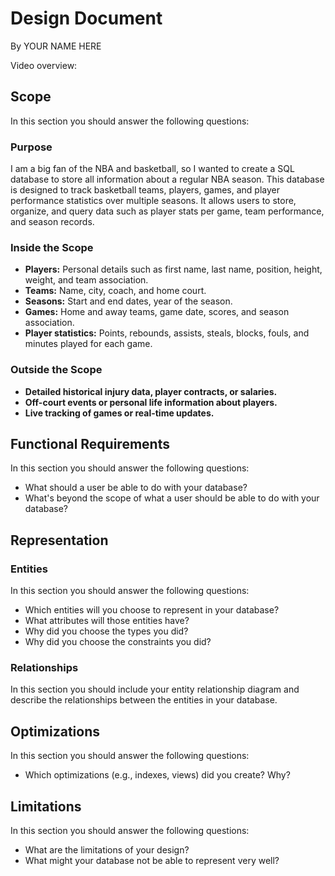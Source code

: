 # Design Document

By YOUR NAME HERE

Video overview: <URL HERE>

## Scope

In this section you should answer the following questions:

### Purpose

I am a big fan of the NBA and basketball, so I wanted to create a SQL database to store all information about a regular NBA season. This database is designed to track basketball teams, players, games, and player performance statistics over multiple seasons. It allows users to store, organize, and query data such as player stats per game, team performance, and season records.

### Inside the Scope

- **Players:** Personal details such as first name, last name, position, height, weight, and team association.
- **Teams:** Name, city, coach, and home court.
- **Seasons:** Start and end dates, year of the season.
- **Games:** Home and away teams, game date, scores, and season association.
- **Player statistics:** Points, rebounds, assists, steals, blocks, fouls, and minutes played for each game.

### Outside the Scope

- **Detailed historical injury data, player contracts, or salaries.**
- **Off-court events or personal life information about players.**
- **Live tracking of games or real-time updates.**

## Functional Requirements

In this section you should answer the following questions:

- What should a user be able to do with your database?
- What's beyond the scope of what a user should be able to do with your database?

## Representation

### Entities

In this section you should answer the following questions:

- Which entities will you choose to represent in your database?
- What attributes will those entities have?
- Why did you choose the types you did?
- Why did you choose the constraints you did?

### Relationships

In this section you should include your entity relationship diagram and describe the relationships between the entities in your database.

## Optimizations

In this section you should answer the following questions:

- Which optimizations (e.g., indexes, views) did you create? Why?

## Limitations

In this section you should answer the following questions:

- What are the limitations of your design?
- What might your database not be able to represent very well?
